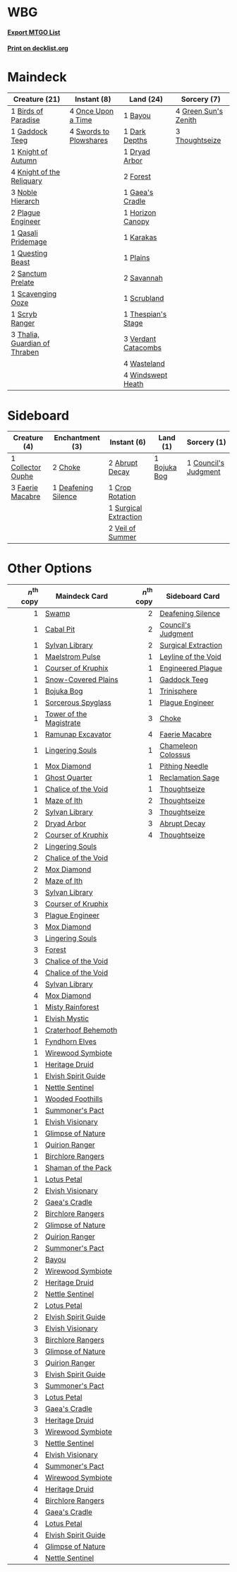 # WBG

#### [Export MTGO List](../collection/WBG/WBG.txt)
#### [Print on decklist.org](http://decklist.org/?deckmain=1%09Bayou%0A1%09Birds%20of%20Paradise%0A1%09Dark%20Depths%0A1%09Dryad%20Arbor%0A2%09Forest%0A1%09Gaddock%20Teeg%0A1%09Gaea's%20Cradle%0A4%09Green%20Sun's%20Zenith%0A1%09Horizon%20Canopy%0A1%09Karakas%0A1%09Knight%20of%20Autumn%0A4%09Knight%20of%20the%20Reliquary%0A3%09Noble%20Hierarch%0A4%09Once%20Upon%20a%20Time%0A2%09Plague%20Engineer%0A1%09Plains%0A1%09Qasali%20Pridemage%0A1%09Questing%20Beast%0A2%09Sanctum%20Prelate%0A2%09Savannah%0A1%09Scavenging%20Ooze%0A1%09Scrubland%0A1%09Scryb%20Ranger%0A4%09Swords%20to%20Plowshares%0A3%09Thalia,%20Guardian%20of%20Thraben%0A1%09Thespian's%20Stage%0A3%09Thoughtseize%0A3%09Verdant%20Catacombs%0A4%09Wasteland%0A4%09Windswept%20Heath&deckside=2%09Abrupt%20Decay%0A1%09Bojuka%20Bog%0A2%09Choke%0A1%09Collector%20Ouphe%0A1%09Council's%20Judgment%0A1%09Crop%20Rotation%0A1%09Deafening%20Silence%0A3%09Faerie%20Macabre%0A1%09Surgical%20Extraction%0A2%09Veil%20of%20Summer)
# Maindeck

|                                             Creature (21)                                              |                                         Instant (8)                                          |                                          Land (24)                                           |                                          Sorcery (7)                                          |
|--------------------------------------------------------------------------------------------------------|----------------------------------------------------------------------------------------------|----------------------------------------------------------------------------------------------|-----------------------------------------------------------------------------------------------|
|1 [Birds of Paradise](http://gatherer.wizards.com/Pages/Card/Details.aspx?multiverseid=129906)          |4 [Once Upon a Time](http://gatherer.wizards.com/Pages/Card/Details.aspx?multiverseid=473131) |1 [Bayou](http://gatherer.wizards.com/Pages/Card/Details.aspx?multiverseid=879)               |4 [Green Sun's Zenith](http://gatherer.wizards.com/Pages/Card/Details.aspx?multiverseid=413711)|
|1 [Gaddock Teeg](http://gatherer.wizards.com/Pages/Card/Details.aspx?multiverseid=140188)               |4 [Swords to Plowshares](http://gatherer.wizards.com/Pages/Card/Details.aspx?multiverseid=869)|1 [Dark Depths](http://gatherer.wizards.com/Pages/Card/Details.aspx?multiverseid=121155)      |3 [Thoughtseize](http://gatherer.wizards.com/Pages/Card/Details.aspx?multiverseid=438676)      |
|1 [Knight of Autumn](http://gatherer.wizards.com/Pages/Card/Details.aspx?multiverseid=452933)           |                                                                                              |1 [Dryad Arbor](http://gatherer.wizards.com/Pages/Card/Details.aspx?multiverseid=136196)      |                                                                                               |
|4 [Knight of the Reliquary](http://gatherer.wizards.com/Pages/Card/Details.aspx?multiverseid=189145)    |                                                                                              |2 [Forest](http://gatherer.wizards.com/Pages/Card/Details.aspx?multiverseid=439860)           |                                                                                               |
|3 [Noble Hierarch](http://gatherer.wizards.com/Pages/Card/Details.aspx?multiverseid=179434)             |                                                                                              |1 [Gaea's Cradle](http://gatherer.wizards.com/Pages/Card/Details.aspx?multiverseid=10422)     |                                                                                               |
|2 [Plague Engineer](http://gatherer.wizards.com/Pages/Card/Details.aspx?multiverseid=464049)            |                                                                                              |1 [Horizon Canopy](http://gatherer.wizards.com/Pages/Card/Details.aspx?multiverseid=409571)   |                                                                                               |
|1 [Qasali Pridemage](http://gatherer.wizards.com/Pages/Card/Details.aspx?multiverseid=179556)           |                                                                                              |1 [Karakas](http://gatherer.wizards.com/Pages/Card/Details.aspx?multiverseid=413782)          |                                                                                               |
|1 [Questing Beast](http://gatherer.wizards.com/Pages/Card/Details.aspx?multiverseid=473133)             |                                                                                              |1 [Plains](http://gatherer.wizards.com/Pages/Card/Details.aspx?multiverseid=439856)           |                                                                                               |
|2 [Sanctum Prelate](http://gatherer.wizards.com/Pages/Card/Details.aspx?multiverseid=416780)            |                                                                                              |2 [Savannah](http://gatherer.wizards.com/Pages/Card/Details.aspx?multiverseid=881)            |                                                                                               |
|1 [Scavenging Ooze](http://gatherer.wizards.com/Pages/Card/Details.aspx?multiverseid=420783)            |                                                                                              |1 [Scrubland](http://gatherer.wizards.com/Pages/Card/Details.aspx?multiverseid=882)           |                                                                                               |
|1 [Scryb Ranger](http://gatherer.wizards.com/Pages/Card/Details.aspx?multiverseid=118924)               |                                                                                              |1 [Thespian's Stage](http://gatherer.wizards.com/Pages/Card/Details.aspx?multiverseid=366353) |                                                                                               |
|3 [Thalia, Guardian of Thraben](http://gatherer.wizards.com/Pages/Card/Details.aspx?multiverseid=442025)|                                                                                              |3 [Verdant Catacombs](http://gatherer.wizards.com/Pages/Card/Details.aspx?multiverseid=405113)|                                                                                               |
|                                                                                                        |                                                                                              |4 [Wasteland](http://gatherer.wizards.com/Pages/Card/Details.aspx?multiverseid=413790)        |                                                                                               |
|                                                                                                        |                                                                                              |4 [Windswept Heath](http://gatherer.wizards.com/Pages/Card/Details.aspx?multiverseid=405115)  |                                                                                               |


# Sideboard

|                                        Creature (4)                                        |                                       Enchantment (3)                                        |                                          Instant (6)                                           |                                       Land (1)                                        |                                          Sorcery (1)                                          |
|--------------------------------------------------------------------------------------------|----------------------------------------------------------------------------------------------|------------------------------------------------------------------------------------------------|---------------------------------------------------------------------------------------|-----------------------------------------------------------------------------------------------|
|1 [Collector Ouphe](http://gatherer.wizards.com/Pages/Card/Details.aspx?multiverseid=464107)|2 [Choke](http://gatherer.wizards.com/Pages/Card/Details.aspx?multiverseid=45431)             |2 [Abrupt Decay](http://gatherer.wizards.com/Pages/Card/Details.aspx?multiverseid=456061)       |1 [Bojuka Bog](http://gatherer.wizards.com/Pages/Card/Details.aspx?multiverseid=376269)|1 [Council's Judgment](http://gatherer.wizards.com/Pages/Card/Details.aspx?multiverseid=382239)|
|3 [Faerie Macabre](http://gatherer.wizards.com/Pages/Card/Details.aspx?multiverseid=201822) |1 [Deafening Silence](http://gatherer.wizards.com/Pages/Card/Details.aspx?multiverseid=472972)|1 [Crop Rotation](http://gatherer.wizards.com/Pages/Card/Details.aspx?multiverseid=417430)      |                                                                                       |                                                                                               |
|                                                                                            |                                                                                              |1 [Surgical Extraction](http://gatherer.wizards.com/Pages/Card/Details.aspx?multiverseid=397706)|                                                                                       |                                                                                               |
|                                                                                            |                                                                                              |2 [Veil of Summer](http://gatherer.wizards.com/Pages/Card/Details.aspx?multiverseid=466952)     |                                                                                       |                                                                                               |


# Other Options

|*n*<sup>th</sup> copy|                                          Maindeck Card                                          |*n*<sup>th</sup> copy|                                        Sideboard Card                                        |
|--------------------:|-------------------------------------------------------------------------------------------------|--------------------:|----------------------------------------------------------------------------------------------|
|                    1|[Swamp](http://gatherer.wizards.com/Pages/Card/Details.aspx?multiverseid=439858)                 |                    2|[Deafening Silence](http://gatherer.wizards.com/Pages/Card/Details.aspx?multiverseid=472972)  |
|                    1|[Cabal Pit](http://gatherer.wizards.com/Pages/Card/Details.aspx?multiverseid=29904)              |                    2|[Council's Judgment](http://gatherer.wizards.com/Pages/Card/Details.aspx?multiverseid=382239) |
|                    1|[Sylvan Library](http://gatherer.wizards.com/Pages/Card/Details.aspx?multiverseid=2240)          |                    2|[Surgical Extraction](http://gatherer.wizards.com/Pages/Card/Details.aspx?multiverseid=397706)|
|                    1|[Maelstrom Pulse](http://gatherer.wizards.com/Pages/Card/Details.aspx?multiverseid=180613)       |                    1|[Leyline of the Void](http://gatherer.wizards.com/Pages/Card/Details.aspx?multiverseid=107682)|
|                    1|[Courser of Kruphix](http://gatherer.wizards.com/Pages/Card/Details.aspx?multiverseid=442153)    |                    1|[Engineered Plague](http://gatherer.wizards.com/Pages/Card/Details.aspx?multiverseid=13097)   |
|                    1|[Snow-Covered Plains](http://gatherer.wizards.com/Pages/Card/Details.aspx?multiverseid=121267)   |                    1|[Gaddock Teeg](http://gatherer.wizards.com/Pages/Card/Details.aspx?multiverseid=140188)       |
|                    1|[Bojuka Bog](http://gatherer.wizards.com/Pages/Card/Details.aspx?multiverseid=376269)            |                    1|[Trinisphere](http://gatherer.wizards.com/Pages/Card/Details.aspx?multiverseid=43545)         |
|                    1|[Sorcerous Spyglass](http://gatherer.wizards.com/Pages/Card/Details.aspx?multiverseid=435407)    |                    1|[Plague Engineer](http://gatherer.wizards.com/Pages/Card/Details.aspx?multiverseid=464049)    |
|                    1|[Tower of the Magistrate](http://gatherer.wizards.com/Pages/Card/Details.aspx?multiverseid=19769)|                    3|[Choke](http://gatherer.wizards.com/Pages/Card/Details.aspx?multiverseid=45431)               |
|                    1|[Ramunap Excavator](http://gatherer.wizards.com/Pages/Card/Details.aspx?multiverseid=430818)     |                    4|[Faerie Macabre](http://gatherer.wizards.com/Pages/Card/Details.aspx?multiverseid=201822)     |
|                    1|[Lingering Souls](http://gatherer.wizards.com/Pages/Card/Details.aspx?multiverseid=368485)       |                    1|[Chameleon Colossus](http://gatherer.wizards.com/Pages/Card/Details.aspx?multiverseid=220451) |
|                    1|[Mox Diamond](http://gatherer.wizards.com/Pages/Card/Details.aspx?multiverseid=5193)             |                    1|[Pithing Needle](http://gatherer.wizards.com/Pages/Card/Details.aspx?multiverseid=129526)     |
|                    1|[Ghost Quarter](http://gatherer.wizards.com/Pages/Card/Details.aspx?multiverseid=389534)         |                    1|[Reclamation Sage](http://gatherer.wizards.com/Pages/Card/Details.aspx?multiverseid=389651)   |
|                    1|[Chalice of the Void](http://gatherer.wizards.com/Pages/Card/Details.aspx?multiverseid=442211)   |                    1|[Thoughtseize](http://gatherer.wizards.com/Pages/Card/Details.aspx?multiverseid=438676)       |
|                    1|[Maze of Ith](http://gatherer.wizards.com/Pages/Card/Details.aspx?multiverseid=1824)             |                    2|[Thoughtseize](http://gatherer.wizards.com/Pages/Card/Details.aspx?multiverseid=438676)       |
|                    2|[Sylvan Library](http://gatherer.wizards.com/Pages/Card/Details.aspx?multiverseid=2240)          |                    3|[Thoughtseize](http://gatherer.wizards.com/Pages/Card/Details.aspx?multiverseid=438676)       |
|                    2|[Dryad Arbor](http://gatherer.wizards.com/Pages/Card/Details.aspx?multiverseid=136196)           |                    3|[Abrupt Decay](http://gatherer.wizards.com/Pages/Card/Details.aspx?multiverseid=456061)       |
|                    2|[Courser of Kruphix](http://gatherer.wizards.com/Pages/Card/Details.aspx?multiverseid=442153)    |                    4|[Thoughtseize](http://gatherer.wizards.com/Pages/Card/Details.aspx?multiverseid=438676)       |
|                    2|[Lingering Souls](http://gatherer.wizards.com/Pages/Card/Details.aspx?multiverseid=368485)       |                     |                                                                                              |
|                    2|[Chalice of the Void](http://gatherer.wizards.com/Pages/Card/Details.aspx?multiverseid=442211)   |                     |                                                                                              |
|                    2|[Mox Diamond](http://gatherer.wizards.com/Pages/Card/Details.aspx?multiverseid=5193)             |                     |                                                                                              |
|                    2|[Maze of Ith](http://gatherer.wizards.com/Pages/Card/Details.aspx?multiverseid=1824)             |                     |                                                                                              |
|                    3|[Sylvan Library](http://gatherer.wizards.com/Pages/Card/Details.aspx?multiverseid=2240)          |                     |                                                                                              |
|                    3|[Courser of Kruphix](http://gatherer.wizards.com/Pages/Card/Details.aspx?multiverseid=442153)    |                     |                                                                                              |
|                    3|[Plague Engineer](http://gatherer.wizards.com/Pages/Card/Details.aspx?multiverseid=464049)       |                     |                                                                                              |
|                    3|[Mox Diamond](http://gatherer.wizards.com/Pages/Card/Details.aspx?multiverseid=5193)             |                     |                                                                                              |
|                    3|[Lingering Souls](http://gatherer.wizards.com/Pages/Card/Details.aspx?multiverseid=368485)       |                     |                                                                                              |
|                    3|[Forest](http://gatherer.wizards.com/Pages/Card/Details.aspx?multiverseid=439860)                |                     |                                                                                              |
|                    3|[Chalice of the Void](http://gatherer.wizards.com/Pages/Card/Details.aspx?multiverseid=442211)   |                     |                                                                                              |
|                    4|[Chalice of the Void](http://gatherer.wizards.com/Pages/Card/Details.aspx?multiverseid=442211)   |                     |                                                                                              |
|                    4|[Sylvan Library](http://gatherer.wizards.com/Pages/Card/Details.aspx?multiverseid=2240)          |                     |                                                                                              |
|                    4|[Mox Diamond](http://gatherer.wizards.com/Pages/Card/Details.aspx?multiverseid=5193)             |                     |                                                                                              |
|                    1|[Misty Rainforest](http://gatherer.wizards.com/Pages/Card/Details.aspx?multiverseid=405102)      |                     |                                                                                              |
|                    1|[Elvish Mystic](http://gatherer.wizards.com/Pages/Card/Details.aspx?multiverseid=389499)         |                     |                                                                                              |
|                    1|[Craterhoof Behemoth](http://gatherer.wizards.com/Pages/Card/Details.aspx?multiverseid=240027)   |                     |                                                                                              |
|                    1|[Fyndhorn Elves](http://gatherer.wizards.com/Pages/Card/Details.aspx?multiverseid=2568)          |                     |                                                                                              |
|                    1|[Wirewood Symbiote](http://gatherer.wizards.com/Pages/Card/Details.aspx?multiverseid=159322)     |                     |                                                                                              |
|                    1|[Heritage Druid](http://gatherer.wizards.com/Pages/Card/Details.aspx?multiverseid=413713)        |                     |                                                                                              |
|                    1|[Elvish Spirit Guide](http://gatherer.wizards.com/Pages/Card/Details.aspx?multiverseid=3134)     |                     |                                                                                              |
|                    1|[Nettle Sentinel](http://gatherer.wizards.com/Pages/Card/Details.aspx?multiverseid=442171)       |                     |                                                                                              |
|                    1|[Wooded Foothills](http://gatherer.wizards.com/Pages/Card/Details.aspx?multiverseid=405116)      |                     |                                                                                              |
|                    1|[Summoner's Pact](http://gatherer.wizards.com/Pages/Card/Details.aspx?multiverseid=442178)       |                     |                                                                                              |
|                    1|[Elvish Visionary](http://gatherer.wizards.com/Pages/Card/Details.aspx?multiverseid=175124)      |                     |                                                                                              |
|                    1|[Glimpse of Nature](http://gatherer.wizards.com/Pages/Card/Details.aspx?multiverseid=75241)      |                     |                                                                                              |
|                    1|[Quirion Ranger](http://gatherer.wizards.com/Pages/Card/Details.aspx?multiverseid=3674)          |                     |                                                                                              |
|                    1|[Birchlore Rangers](http://gatherer.wizards.com/Pages/Card/Details.aspx?multiverseid=39836)      |                     |                                                                                              |
|                    1|[Shaman of the Pack](http://gatherer.wizards.com/Pages/Card/Details.aspx?multiverseid=413747)    |                     |                                                                                              |
|                    1|[Lotus Petal](http://gatherer.wizards.com/Pages/Card/Details.aspx?multiverseid=420602)           |                     |                                                                                              |
|                    2|[Elvish Visionary](http://gatherer.wizards.com/Pages/Card/Details.aspx?multiverseid=175124)      |                     |                                                                                              |
|                    2|[Gaea's Cradle](http://gatherer.wizards.com/Pages/Card/Details.aspx?multiverseid=10422)          |                     |                                                                                              |
|                    2|[Birchlore Rangers](http://gatherer.wizards.com/Pages/Card/Details.aspx?multiverseid=39836)      |                     |                                                                                              |
|                    2|[Glimpse of Nature](http://gatherer.wizards.com/Pages/Card/Details.aspx?multiverseid=75241)      |                     |                                                                                              |
|                    2|[Quirion Ranger](http://gatherer.wizards.com/Pages/Card/Details.aspx?multiverseid=3674)          |                     |                                                                                              |
|                    2|[Summoner's Pact](http://gatherer.wizards.com/Pages/Card/Details.aspx?multiverseid=442178)       |                     |                                                                                              |
|                    2|[Bayou](http://gatherer.wizards.com/Pages/Card/Details.aspx?multiverseid=879)                    |                     |                                                                                              |
|                    2|[Wirewood Symbiote](http://gatherer.wizards.com/Pages/Card/Details.aspx?multiverseid=159322)     |                     |                                                                                              |
|                    2|[Heritage Druid](http://gatherer.wizards.com/Pages/Card/Details.aspx?multiverseid=413713)        |                     |                                                                                              |
|                    2|[Nettle Sentinel](http://gatherer.wizards.com/Pages/Card/Details.aspx?multiverseid=442171)       |                     |                                                                                              |
|                    2|[Lotus Petal](http://gatherer.wizards.com/Pages/Card/Details.aspx?multiverseid=420602)           |                     |                                                                                              |
|                    2|[Elvish Spirit Guide](http://gatherer.wizards.com/Pages/Card/Details.aspx?multiverseid=3134)     |                     |                                                                                              |
|                    3|[Elvish Visionary](http://gatherer.wizards.com/Pages/Card/Details.aspx?multiverseid=175124)      |                     |                                                                                              |
|                    3|[Birchlore Rangers](http://gatherer.wizards.com/Pages/Card/Details.aspx?multiverseid=39836)      |                     |                                                                                              |
|                    3|[Glimpse of Nature](http://gatherer.wizards.com/Pages/Card/Details.aspx?multiverseid=75241)      |                     |                                                                                              |
|                    3|[Quirion Ranger](http://gatherer.wizards.com/Pages/Card/Details.aspx?multiverseid=3674)          |                     |                                                                                              |
|                    3|[Elvish Spirit Guide](http://gatherer.wizards.com/Pages/Card/Details.aspx?multiverseid=3134)     |                     |                                                                                              |
|                    3|[Summoner's Pact](http://gatherer.wizards.com/Pages/Card/Details.aspx?multiverseid=442178)       |                     |                                                                                              |
|                    3|[Lotus Petal](http://gatherer.wizards.com/Pages/Card/Details.aspx?multiverseid=420602)           |                     |                                                                                              |
|                    3|[Gaea's Cradle](http://gatherer.wizards.com/Pages/Card/Details.aspx?multiverseid=10422)          |                     |                                                                                              |
|                    3|[Heritage Druid](http://gatherer.wizards.com/Pages/Card/Details.aspx?multiverseid=413713)        |                     |                                                                                              |
|                    3|[Wirewood Symbiote](http://gatherer.wizards.com/Pages/Card/Details.aspx?multiverseid=159322)     |                     |                                                                                              |
|                    3|[Nettle Sentinel](http://gatherer.wizards.com/Pages/Card/Details.aspx?multiverseid=442171)       |                     |                                                                                              |
|                    4|[Elvish Visionary](http://gatherer.wizards.com/Pages/Card/Details.aspx?multiverseid=175124)      |                     |                                                                                              |
|                    4|[Summoner's Pact](http://gatherer.wizards.com/Pages/Card/Details.aspx?multiverseid=442178)       |                     |                                                                                              |
|                    4|[Wirewood Symbiote](http://gatherer.wizards.com/Pages/Card/Details.aspx?multiverseid=159322)     |                     |                                                                                              |
|                    4|[Heritage Druid](http://gatherer.wizards.com/Pages/Card/Details.aspx?multiverseid=413713)        |                     |                                                                                              |
|                    4|[Birchlore Rangers](http://gatherer.wizards.com/Pages/Card/Details.aspx?multiverseid=39836)      |                     |                                                                                              |
|                    4|[Gaea's Cradle](http://gatherer.wizards.com/Pages/Card/Details.aspx?multiverseid=10422)          |                     |                                                                                              |
|                    4|[Lotus Petal](http://gatherer.wizards.com/Pages/Card/Details.aspx?multiverseid=420602)           |                     |                                                                                              |
|                    4|[Elvish Spirit Guide](http://gatherer.wizards.com/Pages/Card/Details.aspx?multiverseid=3134)     |                     |                                                                                              |
|                    4|[Glimpse of Nature](http://gatherer.wizards.com/Pages/Card/Details.aspx?multiverseid=75241)      |                     |                                                                                              |
|                    4|[Nettle Sentinel](http://gatherer.wizards.com/Pages/Card/Details.aspx?multiverseid=442171)       |                     |                                                                                              |

